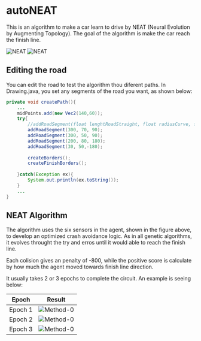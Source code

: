 # autoNEAT

This is an algorithm to make a car learn to drive by NEAT (Neural Evolution by Augmenting Topology).
The goal of the algorithm is make the car reach the finish line.

![NEAT](https://github.com/lucasbsimao/autoNEAT/blob/master/Images/project/car.png)
![NEAT](https://github.com/lucasbsimao/autoNEAT/blob/master/Images/project/car2.png)

## Editing the road

You can edit the road to test the algorithm thou diferent paths. In Drawing.java, you set any segments of the road you want, as shown below:

```java
private void createPath(){
    ...
    midPoints.add(new Vec2(140,60));
    try{
        //addRoadSegment(float lenghtRoadStraight, float radiusCurve, float curveDegree);
        addRoadSegment(300, 70, 90);
        addRoadSegment(300, 50, 90);
        addRoadSegment(200, 80, 180);
        addRoadSegment(30, 50,-180);
        
        createBorders();
        createFinishBorders();
        
    }catch(Exception ex){
        System.out.println(ex.toString());
    } 
    ...
}
```

## NEAT Algorithm

The algorithm uses the six sensors in the agent, shown in the figure above, to develop an optimized crash avoidance logic. As in all genetic algorithms, it evolves throught the try and erros until it would able to reach the finish line.

Each colision gives an penalty of -800, while the positive score is calculate by how much the agent moved towards finish line direction.

It usually takes 2 or 3 epochs to complete the circuit. An example is seeing below:

| Epoch | Result |
| ------------- |:-------------:|
| Epoch 1 | ![Method-0](https://github.com/lucasbsimao/autoNEAT/blob/master/Images/project/evolv-car.png) |
| Epoch 2 | ![Method-0](https://github.com/lucasbsimao/autoNEAT/blob/master/Images/project/evolv-car2.png) |
| Epoch 3 | ![Method-0](https://github.com/lucasbsimao/autoNEAT/blob/master/Images/project/evolv-car3.png) |